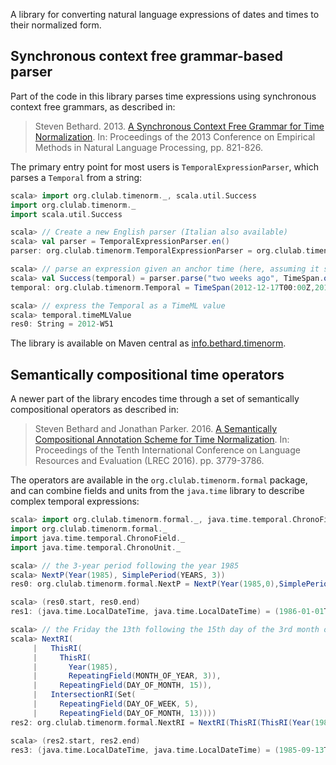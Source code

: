 A library for converting natural language expressions of dates and times
to their normalized form.

## Synchronous context free grammar-based parser

Part of the code in this library parses time expressions using
synchronous context free grammars, as described in:

> Steven Bethard. 2013.
> [A Synchronous Context Free Grammar for Time Normalization](http://www.aclweb.org/anthology/D13-1078).
> In: Proceedings of the 2013 Conference on Empirical Methods in Natural
> Language Processing, pp. 821-826.

The primary entry point for most users is `TemporalExpressionParser`,
which parses a `Temporal` from a string:

```scala
scala> import org.clulab.timenorm._, scala.util.Success
import org.clulab.timenorm._
import scala.util.Success

scala> // Create a new English parser (Italian also available)
scala> val parser = TemporalExpressionParser.en()
parser: org.clulab.timenorm.TemporalExpressionParser = org.clulab.timenorm.TemporalExpressionParser@5a654e05

scala> // parse an expression given an anchor time (here, assuming it succeeds)
scala> val Success(temporal) = parser.parse("two weeks ago", TimeSpan.of(2013, 1, 4))
temporal: org.clulab.timenorm.Temporal = TimeSpan(2012-12-17T00:00Z,2012-12-24T00:00Z,Period(Map(Weeks -> 1),Exact),Exact)

scala> // express the Temporal as a TimeML value
scala> temporal.timeMLValue
res0: String = 2012-W51
```

The library is available on Maven central as
[info.bethard.timenorm](http://search.maven.org/#search%7Cga%7C1%7Cg%3A%22info.bethard%22%20AND%20a%3A%22timenorm%22).

## Semantically compositional time operators

A newer part of the library encodes time through a set of
semantically compositional operators as described in:

> Steven Bethard and Jonathan Parker. 2016.
> [A Semantically Compositional Annotation Scheme for Time Normalization](http://www.lrec-conf.org/proceedings/lrec2016/pdf/288_Paper.pdf).
> In: Proceedings of the Tenth International Conference on Language
> Resources and Evaluation (LREC 2016). pp. 3779-3786.

The operators are available in the `org.clulab.timenorm.formal`
package, and can combine fields and units from the `java.time` library
to describe complex temporal expressions:

```scala
scala> import org.clulab.timenorm.formal._, java.time.temporal.ChronoField._, java.time.temporal.ChronoUnit._
import org.clulab.timenorm.formal._
import java.time.temporal.ChronoField._
import java.time.temporal.ChronoUnit._

scala> // the 3-year period following the year 1985
scala> NextP(Year(1985), SimplePeriod(YEARS, 3))
res0: org.clulab.timenorm.formal.NextP = NextP(Year(1985,0),SimplePeriod(Years,IntNumber(3),Exact))

scala> (res0.start, res0.end)
res1: (java.time.LocalDateTime, java.time.LocalDateTime) = (1986-01-01T00:00,1989-01-01T00:00)

scala> // the Friday the 13th following the 15th day of the 3rd month of 1985
scala> NextRI(
     |   ThisRI(
     |     ThisRI(
     |       Year(1985),
     |       RepeatingField(MONTH_OF_YEAR, 3)),
     |     RepeatingField(DAY_OF_MONTH, 15)),
     |   IntersectionRI(Set(
     |     RepeatingField(DAY_OF_WEEK, 5),
     |     RepeatingField(DAY_OF_MONTH, 13))))
res2: org.clulab.timenorm.formal.NextRI = NextRI(ThisRI(ThisRI(Year(1985,0),RepeatingField(MonthOfYear,3,Exact)),RepeatingField(DayOfMonth,15,Exact)),IntersectionRI(Set(RepeatingField(DayOfWeek,5,Exact), RepeatingField(DayOfMonth,13,Exact))),<function1>)

scala> (res2.start, res2.end)
res3: (java.time.LocalDateTime, java.time.LocalDateTime) = (1985-09-13T00:00,1985-09-14T00:00)
```
